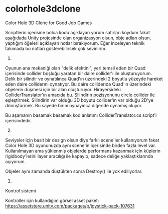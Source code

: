 # colorhole3dclone
Color Hole 3D Clone for Good Job Games

Scriptlerin içerisine bolca kodu açıklayan yorum satırları koydum fakat aşağıdada Unity projesinde olan organizasyon olsun, obje adları olsun, yaptığım öğeleri açıklayan notlar bırakıyorum. Eğer inceleyen teknik takımada bu notları gösterebilirsek çok sevinirim.

1.

Oyunun ana mekaniği olan "delik efektini", yeri temsil eden bir Quad içerisinde collider boşluğu yaratan bir daire collider'ı ile oluşturuyorum. Delik bir silindir ve oynatılınca Quad'ın üzerindeki 2 boyutlu yüzeyde hareket eden daire colliderını oynatıyor. Bu daire colliderıda Quad'ın üzerindeki objelerin düşmesi için bir alan oluşturuyor. Hirayerşideki ColliderTranslator'ın amacıda bu. Silindirin pozisyonunu circle collider ile eşleştirmek. Silindirin var olduğu 3D boyutu collider'ın var olduğu 2D'ye dönüştürmek. Bu sayede birini oynayınca diğeride oynamış oluyor.

Bu aşamanın basamak basamak kod anlatımı ColliderTranslator.cs script'i içerisindedir.

2.

Seviyeler için basit bir design olsun diye farklı scene'ler kullanıyorum fakat Color Hole 3D oyununuzda aynı scene'in içerisinde birden fazla level var. Kullanılmayan ama yüklenmiş objelerde performans kazanmak için küplerin rigidbody'lerini layer aracılığı ile kapayıp, sadece deliğe yaklaştıklarında açıyorum.

Objeler aynı zamanda düştükten sonra Destroy() ile yok ediliyorlar.

3.

Kontrol sistemi

Kontroller için kullandığım görsel asset paket: https://assetstore.unity.com/packages/p/joystick-pack-107631
